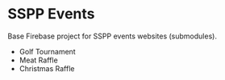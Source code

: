 # SSPP Events

Base Firebase project for SSPP events websites (submodules).

- Golf Tournament
- Meat Raffle
- Christmas Raffle
